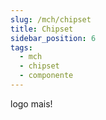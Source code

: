 ```yaml
---
slug: /mch/chipset
title: Chipset
sidebar_position: 6
tags:
  - mch
  - chipset
  - componente
---
```


logo mais!
